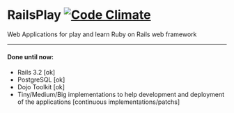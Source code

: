 RailsPlay [![Code Climate](https://codeclimate.com/badge.png)](https://codeclimate.com/github/andreydjason/rails-play)
==========

Web Applications for play and learn Ruby on Rails web framework

---

#### Done until now:

* Rails 3.2 [ok]
* PostgreSQL [ok]
* Dojo Toolkit [ok]
* Tiny/Medium/Big implementations to help development and deployment of the applications [continuous implementations/patchs]